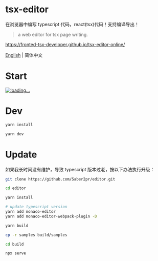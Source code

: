 # tsx-editor

在浏览器中编写 typescript 代码，react(tsx)代码！支持编译导出！

> a web editor for tsx page writing.

https://fronted-tsx-developer.github.io/tsx-editor-online/

[English]((https://github.com/Saber2pr/editor/blob/master/README-zh_CN.md)) | 简体中文

# Start

[![loading...](https://fronted-tsx-developer.github.io/samples/other/tsx-editor.webp)](https://fronted-tsx-developer.github.io/tsx-editor-online/)

# Dev

```bash
yarn install

yarn dev
```

# Update

如果我长时间没有维护，导致 typescript 版本过老，按以下办法执行升级：

```bash
git clone https://github.com/Saber2pr/editor.git

cd editor

yarn install

# update typescript version
yarn add monaco-editor
yarn add monaco-editor-webpack-plugin -D

yarn build

cp -r samples build/samples

cd build

npx serve
```
